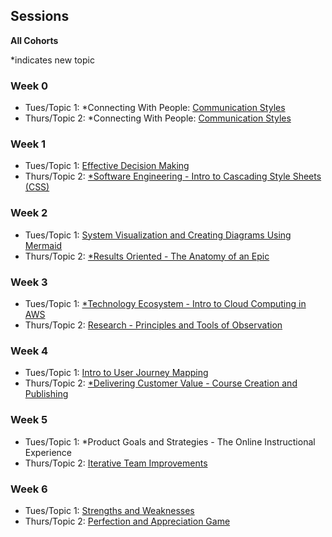 ## Sessions
**All Cohorts**

*indicates new topic

### Week 0
* Tues/Topic 1: *Connecting With People: [Communication Styles](https://github.com/StrongMind/culture/blob/main/tech_sessions/cohorts/topics/communication_styles.md)
* Thurs/Topic 2: *Connecting With People: [Communication Styles](https://github.com/StrongMind/culture/blob/main/tech_sessions/cohorts/topics/communication_styles.md)

### Week 1
* Tues/Topic 1: [Effective Decision Making](https://github.com/StrongMind/culture/blob/main/tech_sessions/cohorts/topics/effective_decision_making.md)
* Thurs/Topic 2: [*Software Engineering - Intro to Cascading Style Sheets (CSS)](https://github.com/StrongMind/culture/blob/main/tech_sessions/cohorts/topics/css-crash-course.md)

### Week 2
* Tues/Topic 1: [System Visualization and Creating Diagrams Using Mermaid](https://github.com/StrongMind/culture/blob/main/tech_sessions/cohorts/topics/system_visualization.md)
* Thurs/Topic 2: [*Results Oriented - The Anatomy of an Epic](https://github.com/StrongMind/culture/blob/main/tech_sessions/cohorts/topics/anatomy-of-an-epic.md)

### Week 3
* Tues/Topic 1: [*Technology Ecosystem - Intro to Cloud Computing in AWS](https://github.com/StrongMind/culture/blob/main/tech_sessions/cohorts/topics/intro-to-AWS-cloud-computing.md)
* Thurs/Topic 2: [Research - Principles and Tools of Observation](https://github.com/StrongMind/culture/blob/main/tech_sessions/cohorts/topics/tools_for_observation.md)

### Week 4
* Tues/Topic 1: [Intro to User Journey Mapping](https://github.com/StrongMind/culture/blob/main/tech_sessions/cohorts/topics/intro-to-user-journey-mapping.md)
* Thurs/Topic 2: [*Delivering Customer Value - Course Creation and Publishing](https://github.com/StrongMind/culture/blob/main/tech_sessions/cohorts/topics/course_creation_and_publishing.md)

### Week 5
* Tues/Topic 1: *Product Goals and Strategies - The Online Instructional Experience
* Thurs/Topic 2: [Iterative Team Improvements](https://github.com/StrongMind/culture/blob/main/tech_sessions/cohorts/topics/iterative_team_improvement.md)

### Week 6
* Tues/Topic 1: [Strengths and Weaknesses](https://github.com/StrongMind/culture/blob/main/tech_sessions/cohorts/topics/strengths-and-weaknesses.md)
* Thurs/Topic 2: [Perfection and Appreciation Game](https://strongmind1.instructure.com/courses/2905/modules)
